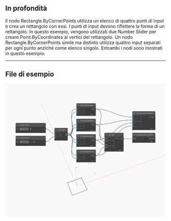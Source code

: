 ## In profondità
Il nodo Rectangle.ByCornerPoints utilizza un elenco di quattro punti di input e crea un rettangolo con essi. I punti di input devono riflettere la forma di un rettangolo. In questo esempio, vengono utilizzati due Number Slider per creare Point.ByCoordinates ai vertici del rettangolo. Un nodo Rectangle.ByCornerPoints simile ma distinto utilizza quattro input separati per ogni punto anziché come elenco singolo. Entrambi i nodi sono mostrati in questo esempio.
___
## File di esempio

![ByCornerPoints (points)](./Autodesk.DesignScript.Geometry.Rectangle.ByCornerPoints(points)_img.jpg)

